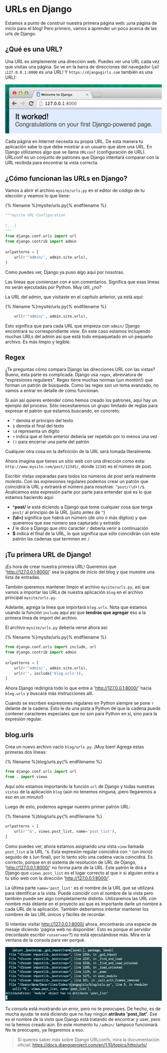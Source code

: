 # URLs en Django

Estamos a punto de construir nuestra primera página web: ¡una página de inicio para el blog! Pero primero, vamos a aprender un poco acerca de las urls de Django.

## ¿Qué es una URL?

Una URL es simplemente una dirección web. Puedes ver una URL cada vez que visitas una página. Se ve en la barra de direcciones del navegador (¡sí! ¡`127.0.0.1:8000` es una URL! Y `https://djangogirls.com` también es una URL):

![URL](images/url.png)

Cada página en Internet necesita su propia URL. De esta manera tu aplicación sabe lo que debe mostrar a un usuario que abre una URL. En Django utilizamos algo que se llama `URLconf` (configuración de URL). URLconf es un conjunto de patrones que Django intentará comparar con la URL recibida para encontrar la vista correcta.

## ¿Cómo funcionan las URLs en Django?

Vamos a abrir el archivo `mysite/urls.py` en el editor de código de tu elección y veamos lo que tiene:

{% filename %}mysite/urls.py{% endfilename %}
```python
"""mysite URL Configuration

[...]
"""
from django.conf.urls import url
from django.contrib import admin

urlpatterns = [
    url(r'^admin/', admin.site.urls),
]
```

Como puedes ver, Django ya puso algo aquí por nosotras.

Las líneas que comienzan con `#` son comentarios. Significa que esas líneas no serán ejecutadas por Python. Muy útil, ¿no?

La URL del admin, que visitaste en el capítulo anterior, ya está aquí:

{% filename %}mysite/urls.py{% endfilename %}
```python
    url(r'^admin/', admin.site.urls),
```

Esto significa que para cada URL que empieza con `admin/` Django encontrará su correspondiente *view*. En este caso estamos incluyendo muchas URLs del admin así que está todo empaquetado en un pequeño archivo. Es más limpio y legible.

## Regex

¿Te preguntas cómo compara Django las direcciones URL con las vistas? Bueno, esta parte es complicada. Django usa `regex`, abreviatura de "expresiones regulares". Regex tiene muchas normas (¡un montón!) que forman un patrón de búsqueda. Como las regex son un tema avanzado, no vamos a entrar en detalle de cómo funcionan.

Si aún así quieres entender cómo hemos creado los patrones, aquí hay un ejemplo del proceso. Sólo necesitaremos un grupo limitado de reglas para expresar el patrón que estamos buscando, en concreto:

* `^` denota el principio del texto
* `$` denota el final del texto
* `\d` representa un dígito
* `+` indica que el ítem anterior debería ser repetido por lo menos una vez
* `()` para encerrar una parte del patrón
    

Cualquier otra cosa en la definición de la URL será tomada literalmente.

Ahora imagina que tienes un sitio web con una dirección como esta: `http://www.mysite.com/post/12345/`, donde `12345` es el número de post.

Escribir vistas separadas para todos los números de post sería realmente molesto. Con las expresiones regulares podemos crear un patrón que coincidirá la URL y extraerá el número para nosotras: `^post/(\d+)/$`. Analicemos esta expresión parte por parte para entender qué es lo que estamos haciendo aquí:

* **^post/** le está diciendo a Django que tome cualquier cosa que tenga `post/` al principio de la URL (justo antes de `^`)
* **(\d+)** significa que habrá un número (de uno o más dígitos) y que queremos que ese número sea capturado y extraído
* **/** le dice a Django que otro caracter `/` debería venir a continuación
* **$** indica el final de la URL, lo que significa que sólo coincidirán con este patrón las cadenas que terminen en `/`

## ¡Tu primera URL de Django!

¡Es hora de crear nuestra primera URL! Queremos que 'http://127.0.0.1:8000/' sea la página de inicio del blog y que muestre una lista de entradas.

También queremos mantener limpio el archivo `mysite/urls.py`, así que vamos a importar las URLs de nuestra aplicación `blog` en el archivo principal `mysite/urls.py`.

Adelante, agrega la línea que importará `blog.urls`. Nota que estamos usando la función `include` aquí así que **tendrás que agregar** eso a la primera línea de import del archivo.

El archivo `mysite/urls.py` debería verse ahora así:

{% filename %}mysite/urls.py{% endfilename %}
```python
from django.conf.urls import include, url
from django.contrib import admin

urlpatterns = [
    url(r'^admin/', admin.site.urls),
    url(r'', include('blog.urls')),
]
```

Ahora Django redirigirá todo lo que entre a 'http://127.0.0.1:8000/' hacia `blog.urls` y buscará más instrucciones allí.

Cuando se escriben expresiones regulares en Python siempre se pone `r` delante de la cadena. Esto le da una pista a Python de que la cadena puede contener caracteres especiales que no son para Python en sí, sino para la expresión regular.

## blog.urls

Crea un nuevo archivo vacío `blog/urls.py`. ¡Muy bien! Agrega estas primeras dos líneas:

{% filename %}blog/urls.py{% endfilename %}
```python
from django.conf.urls import url
from . import views
```

Aquí sólo estamos importando la función `url` de Django y todas nuestras `vistas` de la aplicación `blog` (aún no tenemos ninguna, ¡pero llegaremos a eso en un minuto!)

Luego de esto, podemos agregar nuestro primer patrón URL:

{% filename %}blog/urls.py{% endfilename %}
```python
urlpatterns = [
    url(r'^$', views.post_list, name='post_list'),
]
```

Como puedes ver, ahora estamos asignando una vista `view` llamada `post_list` a la URL `^$`. Esta expresión regular coincidirá con `^` (un inicio) seguido de `$` (un final), por lo tanto sólo una cadena vacía coincidirá. Es correcto, porque en el sistema de resolución de URL de Django, 'http://127.0.0.1:8000/' no forma parte de la URL. Este patrón le dirá a Django que `views.post_list` es el lugar correcto al que ir si alguien entra a tu sitio web con la dirección 'http://127.0.0.1:8000/'.

La última parte `name='post_list'` es el nombre de la URL que se utilizará para identificar a la vista. Puede coincidir con el nombre de la vista pero también puede ser algo completamente distinto. Utilizaremos las URL con nombre más delante en el proyecto así que es importante darle un nombre a cada URL de la aplicación. También deberíamos intentar mantener los nombres de las URL únicos y fáciles de recordar.

Si intentas visitar http://127.0.0.1:8000/ ahora, encontrarás una especie de mesaje diciendo 'página web no disponible'. Esto es porque el servidor (recordaste escribir `runserveer`?) no está ejecutándose más. Mira en la ventana de la consola para ver porqué.


![Error](images/error1.png)

Tu consola está mostrando un error, pero no te preocupes. De hecho, es de mucha ayuda: te está diciendo que no hay ningún __atributo 'post_list'__. Ese es el nombre de la *vista* que Django está tratando de encontrar y user, pero no la hemos creado aún. En este momento tu `/admin/` tampoco funcionará. No te preocupes, ya llegaremos a eso.

> Si quieres saber más sobre Django URLconfs, mira la documentación oficial: https://docs.djangoproject.com/en/1.10/topics/http/urls/
